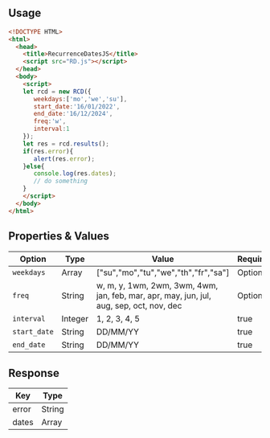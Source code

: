## Usage
```html
<!DOCTYPE HTML>
<html>
  <head>
    <title>RecurrenceDatesJS</title>
    <script src="RD.js"></script>
  </head>
  <body>
    <script>
    let rcd = new RCD({
       weekdays:['mo','we','su'],
       start_date:'16/01/2022',
       end_date:'16/12/2024',
       freq:'w',
       interval:1
    });
    let res = rcd.results();
    if(res.error){
       alert(res.error);
    }else{
       console.log(res.dates);
       // do something
    }
    </script>
  </body>
</html>
```
## Properties & Values
| Option   | Type | Value | Required | Default |
| ---      | ---       | --- | --- | --- |
| <code>weekdays</code> | Array    | ["su","mo","tu","we","th","fr","sa"] | Optional |  All |
| <code>freq</code>     | String       | w, m, y, 1wm, 2wm, 3wm, 4wm, jan, feb, mar, apr, may, jun, jul, aug, sep, oct, nov, dec | Optional | w |
| <code>interval</code> | Integer | 1, 2, 3, 4, 5 | true | |
|<code>start_date</code>|String|DD/MM/YY|true| |
|<code>end_date</code>|String|DD/MM/YY|true| |
## Response
| Key | Type |
| ---   | ---  | 
| error | String | 
| dates | Array |